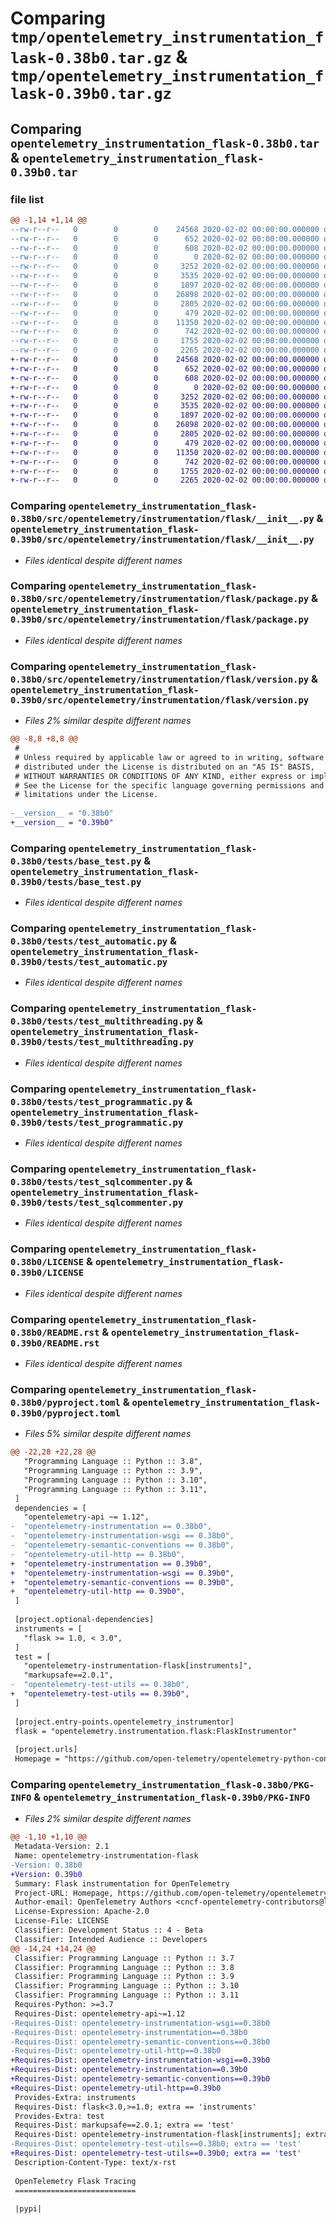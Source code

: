 # Comparing `tmp/opentelemetry_instrumentation_flask-0.38b0.tar.gz` & `tmp/opentelemetry_instrumentation_flask-0.39b0.tar.gz`

## Comparing `opentelemetry_instrumentation_flask-0.38b0.tar` & `opentelemetry_instrumentation_flask-0.39b0.tar`

### file list

```diff
@@ -1,14 +1,14 @@
--rw-r--r--   0        0        0    24568 2020-02-02 00:00:00.000000 opentelemetry_instrumentation_flask-0.38b0/src/opentelemetry/instrumentation/flask/__init__.py
--rw-r--r--   0        0        0      652 2020-02-02 00:00:00.000000 opentelemetry_instrumentation_flask-0.38b0/src/opentelemetry/instrumentation/flask/package.py
--rw-r--r--   0        0        0      608 2020-02-02 00:00:00.000000 opentelemetry_instrumentation_flask-0.38b0/src/opentelemetry/instrumentation/flask/version.py
--rw-r--r--   0        0        0        0 2020-02-02 00:00:00.000000 opentelemetry_instrumentation_flask-0.38b0/tests/__init__.py
--rw-r--r--   0        0        0     3252 2020-02-02 00:00:00.000000 opentelemetry_instrumentation_flask-0.38b0/tests/base_test.py
--rw-r--r--   0        0        0     3535 2020-02-02 00:00:00.000000 opentelemetry_instrumentation_flask-0.38b0/tests/test_automatic.py
--rw-r--r--   0        0        0     1897 2020-02-02 00:00:00.000000 opentelemetry_instrumentation_flask-0.38b0/tests/test_multithreading.py
--rw-r--r--   0        0        0    26898 2020-02-02 00:00:00.000000 opentelemetry_instrumentation_flask-0.38b0/tests/test_programmatic.py
--rw-r--r--   0        0        0     2805 2020-02-02 00:00:00.000000 opentelemetry_instrumentation_flask-0.38b0/tests/test_sqlcommenter.py
--rw-r--r--   0        0        0      479 2020-02-02 00:00:00.000000 opentelemetry_instrumentation_flask-0.38b0/.gitignore
--rw-r--r--   0        0        0    11350 2020-02-02 00:00:00.000000 opentelemetry_instrumentation_flask-0.38b0/LICENSE
--rw-r--r--   0        0        0      742 2020-02-02 00:00:00.000000 opentelemetry_instrumentation_flask-0.38b0/README.rst
--rw-r--r--   0        0        0     1755 2020-02-02 00:00:00.000000 opentelemetry_instrumentation_flask-0.38b0/pyproject.toml
--rw-r--r--   0        0        0     2265 2020-02-02 00:00:00.000000 opentelemetry_instrumentation_flask-0.38b0/PKG-INFO
+-rw-r--r--   0        0        0    24568 2020-02-02 00:00:00.000000 opentelemetry_instrumentation_flask-0.39b0/src/opentelemetry/instrumentation/flask/__init__.py
+-rw-r--r--   0        0        0      652 2020-02-02 00:00:00.000000 opentelemetry_instrumentation_flask-0.39b0/src/opentelemetry/instrumentation/flask/package.py
+-rw-r--r--   0        0        0      608 2020-02-02 00:00:00.000000 opentelemetry_instrumentation_flask-0.39b0/src/opentelemetry/instrumentation/flask/version.py
+-rw-r--r--   0        0        0        0 2020-02-02 00:00:00.000000 opentelemetry_instrumentation_flask-0.39b0/tests/__init__.py
+-rw-r--r--   0        0        0     3252 2020-02-02 00:00:00.000000 opentelemetry_instrumentation_flask-0.39b0/tests/base_test.py
+-rw-r--r--   0        0        0     3535 2020-02-02 00:00:00.000000 opentelemetry_instrumentation_flask-0.39b0/tests/test_automatic.py
+-rw-r--r--   0        0        0     1897 2020-02-02 00:00:00.000000 opentelemetry_instrumentation_flask-0.39b0/tests/test_multithreading.py
+-rw-r--r--   0        0        0    26898 2020-02-02 00:00:00.000000 opentelemetry_instrumentation_flask-0.39b0/tests/test_programmatic.py
+-rw-r--r--   0        0        0     2805 2020-02-02 00:00:00.000000 opentelemetry_instrumentation_flask-0.39b0/tests/test_sqlcommenter.py
+-rw-r--r--   0        0        0      479 2020-02-02 00:00:00.000000 opentelemetry_instrumentation_flask-0.39b0/.gitignore
+-rw-r--r--   0        0        0    11350 2020-02-02 00:00:00.000000 opentelemetry_instrumentation_flask-0.39b0/LICENSE
+-rw-r--r--   0        0        0      742 2020-02-02 00:00:00.000000 opentelemetry_instrumentation_flask-0.39b0/README.rst
+-rw-r--r--   0        0        0     1755 2020-02-02 00:00:00.000000 opentelemetry_instrumentation_flask-0.39b0/pyproject.toml
+-rw-r--r--   0        0        0     2265 2020-02-02 00:00:00.000000 opentelemetry_instrumentation_flask-0.39b0/PKG-INFO
```

### Comparing `opentelemetry_instrumentation_flask-0.38b0/src/opentelemetry/instrumentation/flask/__init__.py` & `opentelemetry_instrumentation_flask-0.39b0/src/opentelemetry/instrumentation/flask/__init__.py`

 * *Files identical despite different names*

### Comparing `opentelemetry_instrumentation_flask-0.38b0/src/opentelemetry/instrumentation/flask/package.py` & `opentelemetry_instrumentation_flask-0.39b0/src/opentelemetry/instrumentation/flask/package.py`

 * *Files identical despite different names*

### Comparing `opentelemetry_instrumentation_flask-0.38b0/src/opentelemetry/instrumentation/flask/version.py` & `opentelemetry_instrumentation_flask-0.39b0/src/opentelemetry/instrumentation/flask/version.py`

 * *Files 2% similar despite different names*

```diff
@@ -8,8 +8,8 @@
 #
 # Unless required by applicable law or agreed to in writing, software
 # distributed under the License is distributed on an "AS IS" BASIS,
 # WITHOUT WARRANTIES OR CONDITIONS OF ANY KIND, either express or implied.
 # See the License for the specific language governing permissions and
 # limitations under the License.
 
-__version__ = "0.38b0"
+__version__ = "0.39b0"
```

### Comparing `opentelemetry_instrumentation_flask-0.38b0/tests/base_test.py` & `opentelemetry_instrumentation_flask-0.39b0/tests/base_test.py`

 * *Files identical despite different names*

### Comparing `opentelemetry_instrumentation_flask-0.38b0/tests/test_automatic.py` & `opentelemetry_instrumentation_flask-0.39b0/tests/test_automatic.py`

 * *Files identical despite different names*

### Comparing `opentelemetry_instrumentation_flask-0.38b0/tests/test_multithreading.py` & `opentelemetry_instrumentation_flask-0.39b0/tests/test_multithreading.py`

 * *Files identical despite different names*

### Comparing `opentelemetry_instrumentation_flask-0.38b0/tests/test_programmatic.py` & `opentelemetry_instrumentation_flask-0.39b0/tests/test_programmatic.py`

 * *Files identical despite different names*

### Comparing `opentelemetry_instrumentation_flask-0.38b0/tests/test_sqlcommenter.py` & `opentelemetry_instrumentation_flask-0.39b0/tests/test_sqlcommenter.py`

 * *Files identical despite different names*

### Comparing `opentelemetry_instrumentation_flask-0.38b0/LICENSE` & `opentelemetry_instrumentation_flask-0.39b0/LICENSE`

 * *Files identical despite different names*

### Comparing `opentelemetry_instrumentation_flask-0.38b0/README.rst` & `opentelemetry_instrumentation_flask-0.39b0/README.rst`

 * *Files identical despite different names*

### Comparing `opentelemetry_instrumentation_flask-0.38b0/pyproject.toml` & `opentelemetry_instrumentation_flask-0.39b0/pyproject.toml`

 * *Files 5% similar despite different names*

```diff
@@ -22,28 +22,28 @@
   "Programming Language :: Python :: 3.8",
   "Programming Language :: Python :: 3.9",
   "Programming Language :: Python :: 3.10",
   "Programming Language :: Python :: 3.11",
 ]
 dependencies = [
   "opentelemetry-api ~= 1.12",
-  "opentelemetry-instrumentation == 0.38b0",
-  "opentelemetry-instrumentation-wsgi == 0.38b0",
-  "opentelemetry-semantic-conventions == 0.38b0",
-  "opentelemetry-util-http == 0.38b0",
+  "opentelemetry-instrumentation == 0.39b0",
+  "opentelemetry-instrumentation-wsgi == 0.39b0",
+  "opentelemetry-semantic-conventions == 0.39b0",
+  "opentelemetry-util-http == 0.39b0",
 ]
 
 [project.optional-dependencies]
 instruments = [
   "flask >= 1.0, < 3.0",
 ]
 test = [
   "opentelemetry-instrumentation-flask[instruments]",
   "markupsafe==2.0.1",
-  "opentelemetry-test-utils == 0.38b0",
+  "opentelemetry-test-utils == 0.39b0",
 ]
 
 [project.entry-points.opentelemetry_instrumentor]
 flask = "opentelemetry.instrumentation.flask:FlaskInstrumentor"
 
 [project.urls]
 Homepage = "https://github.com/open-telemetry/opentelemetry-python-contrib/tree/main/instrumentation/opentelemetry-instrumentation-flask"
```

### Comparing `opentelemetry_instrumentation_flask-0.38b0/PKG-INFO` & `opentelemetry_instrumentation_flask-0.39b0/PKG-INFO`

 * *Files 2% similar despite different names*

```diff
@@ -1,10 +1,10 @@
 Metadata-Version: 2.1
 Name: opentelemetry-instrumentation-flask
-Version: 0.38b0
+Version: 0.39b0
 Summary: Flask instrumentation for OpenTelemetry
 Project-URL: Homepage, https://github.com/open-telemetry/opentelemetry-python-contrib/tree/main/instrumentation/opentelemetry-instrumentation-flask
 Author-email: OpenTelemetry Authors <cncf-opentelemetry-contributors@lists.cncf.io>
 License-Expression: Apache-2.0
 License-File: LICENSE
 Classifier: Development Status :: 4 - Beta
 Classifier: Intended Audience :: Developers
@@ -14,24 +14,24 @@
 Classifier: Programming Language :: Python :: 3.7
 Classifier: Programming Language :: Python :: 3.8
 Classifier: Programming Language :: Python :: 3.9
 Classifier: Programming Language :: Python :: 3.10
 Classifier: Programming Language :: Python :: 3.11
 Requires-Python: >=3.7
 Requires-Dist: opentelemetry-api~=1.12
-Requires-Dist: opentelemetry-instrumentation-wsgi==0.38b0
-Requires-Dist: opentelemetry-instrumentation==0.38b0
-Requires-Dist: opentelemetry-semantic-conventions==0.38b0
-Requires-Dist: opentelemetry-util-http==0.38b0
+Requires-Dist: opentelemetry-instrumentation-wsgi==0.39b0
+Requires-Dist: opentelemetry-instrumentation==0.39b0
+Requires-Dist: opentelemetry-semantic-conventions==0.39b0
+Requires-Dist: opentelemetry-util-http==0.39b0
 Provides-Extra: instruments
 Requires-Dist: flask<3.0,>=1.0; extra == 'instruments'
 Provides-Extra: test
 Requires-Dist: markupsafe==2.0.1; extra == 'test'
 Requires-Dist: opentelemetry-instrumentation-flask[instruments]; extra == 'test'
-Requires-Dist: opentelemetry-test-utils==0.38b0; extra == 'test'
+Requires-Dist: opentelemetry-test-utils==0.39b0; extra == 'test'
 Description-Content-Type: text/x-rst
 
 OpenTelemetry Flask Tracing
 ===========================
 
 |pypi|
```

